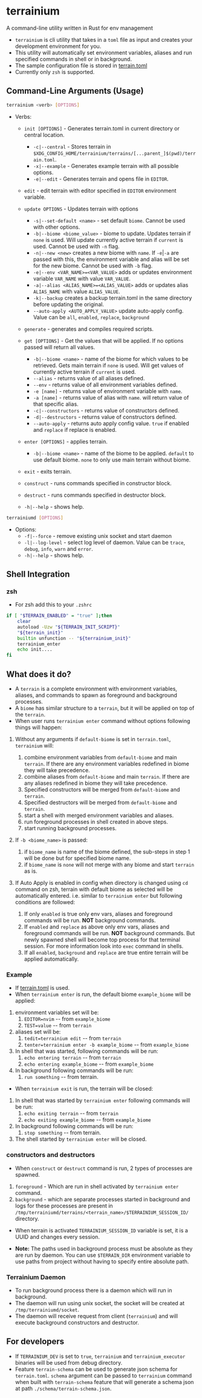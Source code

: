 # terrainium

A command-line utility written in Rust for env management

- `terrainium` is cli utility that takes in a `toml` file as input and creates your
  development environment for you.
- This utility will automatically set environment variables, aliases and run specified
  commands in shell or in background.
- The sample configuration file is stored in [terrain.toml](./tests/data/terrain.example.toml)
- Currently only `zsh` is supported.

## Command-Line Arguments (Usage)

```sh
terrainium <verb> [OPTIONS]
```

- Verbs:

    - `init [OPTIONS]` - Generates terrain.toml in current directory or
      central location.

        - `-c|--central` - Stores terrain in `$XDG_CONFIG_HOME/terrainium/terrains/[...parent_]$(pwd)/terrain.toml`.
        - `-x|--example` - Generates example terrain with all possible options.
        - `-e|--edit` - Generates terrain and opens file in `EDITOR`.

    - `edit` - edit terrain with editor specified in `EDITOR` environment variable.

    - `update OPTIONS` - Updates terrain with options

        - `-s|--set-default <name>` - set default `biome`.
          Cannot be used with other options.
        - `-b|--biome <biome_value>` - biome to update.
          Updates terrain if `none` is used. Will update currently active terrain
          if `current` is used. Cannot be used with `-n` flag.
        - `-n|--new <new>` creates a new biome with `name`. If `-e`|`-a` are passed with
          this, the environment variable and alias will be set for the new biome.
          Cannot be used with `-b` flag.
        - `-e|--env <VAR_NAME>=<VAR_VALUE>` adds or updates environment variable `VAR_NAME`
          with value `VAR_VALUE`.
        - `-a|--alias <ALIAS_NAME>=<ALIAS_VALUE>` adds or updates alias `ALIAS_NAME`
          with value `ALIAS_VALUE`.
        - `-k|--backup` creates a backup terrain.toml in the same directory before
          updating the original.
        - `--auto-apply <AUTO_APPLY_VALUE>` update auto-apply config. Value can be
          `all`, `enabled`, `replace`, `background`

    - `generate` - generates and compiles required scripts.

    - `get [OPTIONS]` - Get the values that will be applied. If no options passed
      will return all values.

        - `-b|--biome <name>` - name of the biome for which values to be retrieved.
          Gets main terrain if `none` is used. Will get values of currently active
          terrain if `current` is used.
        - `--alias` - returns value of all aliases defined.
        - `--env` - returns value of all environment variables defined.
        - `-e [name]` - returns value of environment variable with `name`.
        - `-a [name]` - returns value of alias with `name`.
          will return value of that specific alias.
        - `-c|--constructors` - returns value of constructors defined.
        - `-d|--destructors` - returns value of constructors defined.
        - `--auto-apply` - returns auto apply config value. `true` if enabled and
          `replace` if replace is enabled.

    - `enter [OPTIONS]` - applies terrain.

        - `-b|--biome <name>` - name of the biome to be applied. `default` to use
          default biome. `none` to only use main terrain without biome.

    - `exit` - exits terrain.

    - `construct` - runs commands specified in constructor block.

    - `destruct` - runs commands specified in destructor block.

    - `-h|--help` - shows help.

```sh
terrainiumd [OPTIONS]
```

- Options:
    - `-f|--force` - remove existing unix socket and start daemon
    - `-l|--log-level` - select log level of daemon. Value can be `trace`,
      `debug`, `info`, `warn` and `error`.
    - `-h|--help` - shows help.

## Shell Integration

### zsh

- For zsh add this to your `.zshrc`

```sh
if [ "$TERRAIN_ENABLED" = "true" ];then
    clear
    autoload -Uzw "${TERRAIN_INIT_SCRIPT}"
    "${terrain_init}"
    builtin unfunction -- "${terrainium_init}"
    terrainium_enter
    echo init....
fi
```

## What does it do?

- A `terrain` is a complete environment with environment variables, aliases, and
  commands to spawn as foreground and background processes.
- A `biome` has similar structure to a `terrain`, but it will be applied on top
  of the `terrain`.
- When user runs `terrainium enter` command without options following things will
  happen:

1. Without any arguments if `default-biome` is set in `terrain.toml`,
   `terrainium` will:
    1. combine environment variables from `default-biome` and main `terrain`.
       If there are any environment variables redefined in biome they will take
       precedence.
    2. combine aliases from `default-biome` and main `terrain`.
       If there are any aliases redefined in biome they will take precedence.
    3. Specified constructors will be merged from `default-biome` and `terrain`.
    4. Specified destructors will be merged from `default-biome` and `terrain`.
    5. start a shell with merged environment variables and aliases.
    6. run foreground processes in shell created in above steps.
    7. start running background processes.
2. If `-b <biome_name>` is passed:
    1. if `biome_name` is name of the biome defined, the sub-steps in step 1 will
       be done but for specified biome name.
    2. if `biome_name` is `none` will not merge with any biome and start `terrain`
       as is.
3. If Auto Apply is enabled in config when directory is changed using `cd` command on zsh,
   terrain with default biome as selected will be automatically entered.
   i.e. similar to `terrainium enter` but following conditions are followed:

    1. If only `enabled` is true only env vars, aliases and foreground commands will be run. **NOT** background
       commands.
    2. If `enabled` and `replace` as above only env vars, aliases and foreground commands
       will be run. **NOT** background commands. But newly spawned shell will become
       top process for that terminal session. For more information look into `exec` command in shells.
    3. If all `enabled`, `background` and `replace` are true entire terrain will be
       applied automatically.

### Example

- If [terrain.toml](./tests/data/terrain.example.toml) is used.
- When `terrainium enter` is run, the default biome `example_biome` will be applied:

1. environment variables set will be:
    1. `EDITOR=nvim` -- from `example_biome`
    2. `TEST=value` -- from `terrain`
2. aliases set will be:
    1. `tedit=terrainium edit` -- from `terrain`
    2. `tenter=terrainium enter -b example_biome` -- from `example_biome`
3. In shell that was started, following commands will be run:
    1. `echo entering terrain` -- from `terrain`
    2. `echo entering example_biome` -- from `example_biome`
4. In background following commands will be run:
    1. `run something` -- from terrain.

- When `terrainium exit` is run, the terrain will be closed:

1. In shell that was started by `terrainium enter` following commands will be run:
    1. `echo exiting terrain` -- from `terrain`
    2. `echo exiting example_biome` -- from `example_biome`
2. In background following commands will be run:
    1. `stop something` -- from terrain.
3. The shell started by `terrainium enter` will be closed.

### constructors and destructors

- When `construct` or `destruct` command is run, 2 types of processes are spawned.

1. `foreground` - Which are run in shell activated by `terrainium enter` command.
2. `background` - which are separate processes started in background and logs for
   these processes are present in `/tmp/terrainiumd/terrains/<terrain_name>/$TERRAINIUM_SESSION_ID/` directory.

- When terrain is activated `TERRAINIUM_SESSION_ID` variable is set, it is a UUID
  and changes every session.

- **Note:** The paths used in background process must be absolute as they are run
  by daemon. You can use `$TERRAIN_DIR` environment variable to use paths from project
  without having to specify entire absolute path.

### Terrainium Daemon

- To run background process there is a daemon which will run in background.
- The daemon will run using unix socket, the socket will be created at `/tmp/terrainiumd/socket`.
- The daemon will receive request from client (`terrainium`) and will execute background
  constructors and destructor.

## For developers

- If `TERRAINIUM_DEV` is set to `true`, `terrainium` and `terrainium_executor`
  binaries will be used from debug directory.
- Feature `terrain-schema` can be used to generate json schema for `terrain.toml`.
  `schema` argument can be passed to `terrainium` command when built with
  `terrain-schema` feature that will generate a schema json at path `./schema/terrain-schema.json`.
